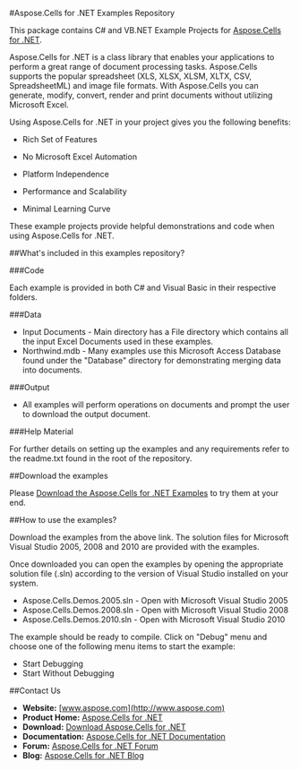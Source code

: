 #Aspose.Cells for .NET Examples Repository

This package contains C# and VB.NET Example Projects for [Aspose.Cells for .NET](http://www.aspose.com/categories/.net-components/aspose.cells-for-.net/default.aspx).

Aspose.Cells for .NET is a class library that enables your applications to perform a great range of document processing tasks. Aspose.Cells supports the popular spreadsheet (XLS, XLSX, XLSM, XLTX, CSV, SpreadsheetML) and image file formats. With Aspose.Cells you can generate, modify, convert, render and print documents without utilizing Microsoft Excel.

Using Aspose.Cells for .NET in your project gives you the following benefits:

+ Rich Set of Features

+ No Microsoft Excel Automation

+ Platform Independence

+ Performance and Scalability

+ Minimal Learning Curve

These example projects provide helpful demonstrations and code when using Aspose.Cells for .NET.

##What's included in this examples repository?

###Code

Each example is provided in both C# and Visual Basic in their respective folders.

###Data
+ Input Documents - Main directory has a File directory which contains all the input Excel Documents used in these examples.
+ Northwind.mdb - Many examples use this Microsoft Access Database found under the "Database" directory for demonstrating merging data into documents.


###Output

+ All examples will perform operations on documents and prompt the user to download the output document.


###Help Material

For further details on setting up the examples and any requirements refer to the readme.txt found in the root of the repository.



##Download the examples

Please [Download the Aspose.Cells for .NET Examples](https://github.com/asposecells/Aspose_Cells_NET/downloads) to try them at your end.


##How to use the examples?

Download the examples from the above link. The solution files for Microsoft Visual Studio 2005, 2008 and 2010 are provided with the examples. 

Once downloaded you can open the examples by opening the appropriate solution file (.sln) according to the version of Visual Studio installed on your system.

- Aspose.Cells.Demos.2005.sln - Open with Microsoft Visual Studio 2005
- Aspose.Cells.Demos.2008.sln - Open with Microsoft Visual Studio 2008
- Aspose.Cells.Demos.2010.sln - Open with Microsoft Visual Studio 2010

The example should be ready to compile. Click on "Debug" menu and choose one of the following menu items to start the example:

- Start Debugging
- Start Without Debugging




##Contact Us

+ **Website:** [www.aspose.com](http://www.aspose.com)
+ **Product Home:** [Aspose.Cells for .NET](http://www.aspose.com/categories/.net-components/aspose.cells-for-.net/default.aspx)
+ **Download:** [Download Aspose.Cells for .NET](http://www.aspose.com/community/files/51/.net-components/aspose.cells-for-.net/default.aspx)
+ **Documentation:** [Aspose.Cells for .NET Documentation](http://www.aspose.com/documentation/.net-components/aspose.cells-for-.net/index.html)
+ **Forum:** [Aspose.Cells for .NET Forum](http://www.aspose.com/community/forums/aspose.cells-product-family/19/showforum.aspx)
+ **Blog:** [Aspose.Cells for .NET Blog](http://www.aspose.com/blogs/aspose-products/aspose-cells-product-family.html)
 




